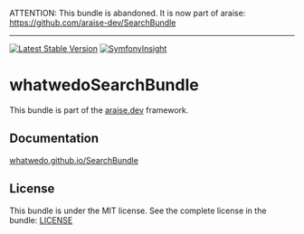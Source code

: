ATTENTION: This bundle is abandoned. It is now part of araise: https://github.com/araise-dev/SearchBundle

---

[![Latest Stable Version](https://poser.pugx.org/whatwedo/search-bundle/v/stable)](https://packagist.org/packages/whatwedo/search-bundle)
[![SymfonyInsight](https://insight.symfony.com/projects/82c173ff-d154-4324-bf9b-ace64c689efd/mini.svg)](https://insight.symfony.com/projects/82c173ff-d154-4324-bf9b-ace64c689efd)

# whatwedoSearchBundle

This bundle is part of the [araise.dev](https://araise.dev) framework.

## Documentation

[whatwedo.github.io/SearchBundle](https://whatwedo.github.io/SearchBundle/#/)

## License

This bundle is under the MIT license. See the complete license in the bundle: [LICENSE](LICENSE)

